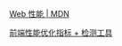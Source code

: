 [Web 性能 | MDN](https://developer.mozilla.org/zh-CN/docs/Web/Performance)

[前端性能优化指标 + 检测工具](https://juejin.cn/post/6974565176427151397)
